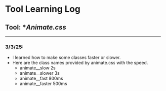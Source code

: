 # Tool Learning Log

## Tool: **Animate.css*

---

### 3/3/25:
 * I learned how to make some classes faster or slower.
 * Here are the class names provided by animate.css with the speed.
    *   animate__slow	2s
    *   animate__slower	3s
    *   animate__fast	800ms
    *   animate__faster	500ms



<!--
* Links you used today (websites, videos, etc)
* Things you tried, progress you made, etc
* Challenges, a-ha moments, etc
* Questions you still have
* What you're going to try next
-->
